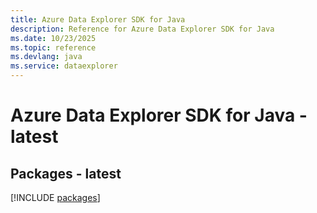 ```yaml
---
title: Azure Data Explorer SDK for Java
description: Reference for Azure Data Explorer SDK for Java
ms.date: 10/23/2025
ms.topic: reference
ms.devlang: java
ms.service: dataexplorer
---
```

# Azure Data Explorer SDK for Java - latest
## Packages - latest
[!INCLUDE [packages](data-explorer-index.md)]